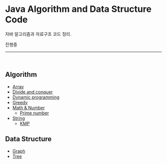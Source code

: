 Java Algorithm and Data Structure Code
=================================

자바 알고리즘과 자료구조 코드 정리.

진행중

<hr>
<br>

## Algorithm

- [Array](src/algorithm/array)
- [Divide and conquer](src/algorithm/divide-and-conquer)
- [Dynamic programming](src/algorithm/dynamic-programming)
- [Greedy](src/algorithm/greedy)
- [Math & Number](src/algorithm/math&number)
  - [Prime number](src/algorithm/math&number/prime-number)
- [String](src/algorithm/string)
  - [KMP](src/algorithm/string/kmp)


## Data Structure

- [Graph](src/data-structure/graph)
- [Tree](src/data-structure/tree)